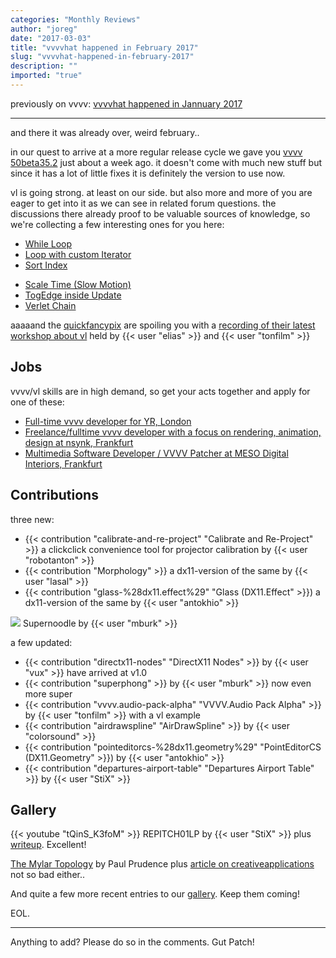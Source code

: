 ```yaml
---
categories: "Monthly Reviews"
author: "joreg"
date: "2017-03-03"
title: "vvvvhat happened in February 2017"
slug: "vvvvhat-happened-in-february-2017"
description: ""
imported: "true"
---
```



previously on vvvv: [vvvvhat happened in Jannuary 2017](/blog/2017/vvvvhat-happened-in-jannuary-2017)

---

and there it was already over, weird february..

in our quest to arrive at a more regular release cycle we gave you [vvvv 50beta35.2](/blog/2017/vvvv50beta35.2) just about a week ago. it doesn't come with much new stuff but since it has a lot of little fixes it is definitely the version to use now.

vl is going strong. at least on our side. but also more and more of you are eager to get into it as we can see in related forum questions. the discussions there already proof to be valuable sources of knowledge, so we're collecting a few interesting ones for you here: 

<!--{SPLIT()}-->
* [While Loop](https://discourse.vvvv.org/t/while-loop/14703)
* [Loop with custom Iterator](https://discourse.vvvv.org/t/loop-with-custom-iterator/14716)
* [Sort Index](https://discourse.vvvv.org/t/sort-index-in-vl/14714)
<!--~~~-->
* [Scale Time (Slow Motion)](https://discourse.vvvv.org/t/scale-time-slow-motion/14641)
* [TogEdge inside Update](https://discourse.vvvv.org/t/togedge-exhibiting-surprising-behaviour-when-inside-an-update-method/14778)
* [Verlet Chain](https://discourse.vvvv.org/t/verletchain-in-vl/14747/)
<!--{SPLIT}-->

aaaaand the [quickfancypix](https://vvvv.org/businesses/schnellebuntebilder) are spoiling  you with a [recording of their latest workshop about vl](/blog/2017/video-doc-vvvvorkshop-ii-about-vl) held by {{< user "elias" >}} and {{< user "tonfilm" >}}

## Jobs
vvvv/vl skills are in high demand, so get your acts together and apply for one of these:
* [Full-time vvvv developer for YR, London](http://www.thisisyr.com/uk/yr/careers/)
* [Freelance/fulltime vvvv developer with a focus on rendering, animation, design at nsynk, Frankfurt](http://nsynk.de/jobs)
* [Multimedia Software Developer / VVVV Patcher at MESO Digital Interiors, Frankfurt](http://meso.net/jobs)

## Contributions
three new:
- {{< contribution "calibrate-and-re-project" "Calibrate and Re-Project" >}} a clickclick convenience tool for projector calibration by {{< user "robotanton" >}}
- {{< contribution "Morphology" >}} a dx11-version of the same by {{< user "lasal" >}}
- {{< contribution "glass-%28dx11.effect%29" "Glass (DX11.Effect" >}}) a dx11-version of the same by {{< user "antokhio" >}}

![](supernoodles.png) 
Supernoodle by {{< user "mburk" >}}

a few updated:
- {{< contribution "directx11-nodes" "DirectX11 Nodes" >}} by {{< user "vux" >}} have arrived at v1.0 
- {{< contribution "superphong" >}} by {{< user "mburk" >}} now even more super 
- {{< contribution "vvvv.audio-pack-alpha" "VVVV.Audio Pack Alpha" >}} by {{< user "tonfilm" >}} with a vl example 
- {{< contribution "airdrawspline" "AirDrawSpline" >}} by {{< user "colorsound" >}}
- {{< contribution "pointeditorcs-%28dx11.geometry%29" "PointEditorCS (DX11.Geometry" >}}) by {{< user "antokhio" >}}
- {{< contribution "departures-airport-table" "Departures Airport Table" >}} by {{< user "StiX" >}}

## Gallery
{{< youtube "tQinS_K3foM" >}}
REPITCH01LP by {{< user "StiX" >}} plus [writeup](https://medium.com/@borisvitzek/animation-workflow-and-rendering-in-vvvv-4ad2550b97c). Excellent!

[The Mylar Topology](/blog/the-mylar-topology) by Paul Prudence plus [article on creativeapplications](http://www.creativeapplications.net/vvvv/sinuous-flow-gelatinous-form-paul-prudences-mylar-topology/) not so bad either..

And quite a few more recent entries to our [gallery](https://visualprogramming.net/#Showcase). Keep them coming!

EOL.

---

Anything to add? Please do so in the comments.
Gut Patch!